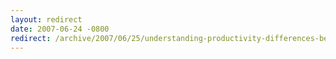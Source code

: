 ```yaml
---
layout: redirect
date: 2007-06-24 -0800
redirect: /archive/2007/06/25/understanding-productivity-differences-between-developers.aspx/
---
```

